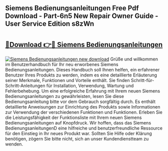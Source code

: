 ## Siemens Bedienungsanleitungen Free Pdf Download - Part-6n5 New Repair Owner Guide - User Service Edition s8zWn

# <h2><a href="http://df558tx.blite.top/?on=Siemens+Bedienungsanleitungen">🔗Download 👉🔴 Siemens Bedienungsanleitungen</a></h2>

[![Siemens Bedienungsanleitungen new download](https://i.imgur.com/lujVjoI.png)](http://df558tx.blite.top/?on=Siemens+Bedienungsanleitungen)
Grüße und willkommen im Benutzerhandbuch für Ihr neu erworbenes Siemens Bedienungsanleitungen. Dieses Handbuch soll Ihnen helfen, ein erfahrener Benutzer Ihres Produkts zu werden, indem es eine detaillierte Erläuterung seiner Merkmale, Funktionen und Vorteile enthält. Sie finden Schritt-für-Schritt-Anleitungen für Installation, Verwendung, Wartung und Fehlerbehebung. Um eine erfolgreiche Erfahrung mit Ihrem neuen Siemens Bedienungsanleitungen zu gewährleisten, lesen Sie diese Bedienungsanleitung bitte vor dem Gebrauch sorgfältig durch. Es enthält detaillierte Anweisungen zur Einrichtung des Produkts sowie Informationen zur Verwendung der verschiedenen Funktionen und Funktionen. Erleben Sie die Leistungsfähigkeit der Funktionsliste mit Ihrem neuen Siemens Bedienungsanleitungen auf Knopfdruck. Wir hoffen, dass das Siemens BedienungsanleitungenD eine hilfreiche und benutzerfreundliche Ressource für den Einstieg in Ihr neues Produkt war. Sollten Sie Hilfe oder Klärung benötigen, zögern Sie bitte nicht, sich an unser Kundendienstteam zu wenden.
